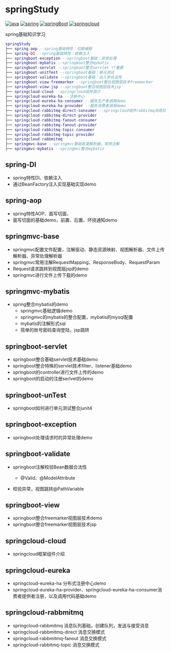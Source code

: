 # springStudy

[![java](https://img.shields.io/badge/JAVA-1.8+-green.svg)](#springcloud-eureka)  [![spring](https://img.shields.io/badge/apache-spring-green.svg)](#springcloud) [![springBoot](https://img.shields.io/badge/apache-springboot-green.svg)](#springcloud) [![springcloud](https://img.shields.io/badge/apache-springcloud-green.svg)]((#springcloud))

spring基础知识学习

~~~lua
springStudy
├── spring-aop --spring基础特性：切面编程
├── spring-DI --spring基础特性：依赖注入
├── springboot-exception --springboot基础：异常处理
├── springboot-mybatis --springboot整合mybatis
├── springboot-servlet --springboot整合servlet **重要
├── springboot-unitTest --springboot基础：单元测试
├── springboot-validate --springboot基础：出入参合法性
├── springboot-view-freemarker --springboot整合视图层技术freemarker
├── springboot-view-jsp --springboot整合视图层技术jsp
├── springcloud-cloud --springcloud组件简介
├── springcloud-eureka-ha --注册中心
├── springcloud-eureka-ha-consumer --服务生产者调用demo
├── springcloud-eureka-ha-provider --服务消费者调用demo
├── springcloud-rabbitmq-direct-consumer --springcloud组件rabbitmq消息队列
├── springcloud-rabbitmq-direct-provider
├── springcloud-rabbitmq-fanout-consumer
├── springcloud-rabbitmq-fanout-provider
├── springcloud-rabbitmq-topic-consumer
├── springcloud-rabbitmq-topic-provider
├── springcloud-rabbmitmq
├── springmvc-base --springmvc基础各类解析器，常用注解
├── springmvc-mybatis --springmvc整合mybatis
~~~



## spring-DI

* spring特性DI、依赖注入
* 通过BeanFactory注入实现基础实现demo

## spring-aop

* spring特性AOP、面写切面、
* 面写切面的基础demo，前置、后置、环绕通知demo

## springmvc-base

- springmvc配置文件配置，注解驱动、静态资源映射、视图解析器、文件上传解析器、异常处理解析器
- springmvc常用注解RequestMapping、ResponseBody、RequestParam
- Request请求跳转到视图层jsp的demo
- springmvc进行文件上传下载的demo

## springmvc-mybatis

- spring整合mybatis的demo
  - springmvc基础逻辑demo
  - springmvc的mybatis的整合配置，mybatis的mysql配置
  - mybatis的注解形式sql
  - 简单的账号密码查询登陆，jsp跳转

## springboot-servlet

- springboot整合基础servlet技术基础demo
- springboot整合特殊的servlet技术filter、listener基础demo
- springboot的controller进行文件上传的demo
- springboot的启动的注册serlvet的demo

## springboot-unTest

- springboot如何进行单元测试整合junit4

## springboot-exception 

* springboot处理请求时的异常处理demo

## springboot-validate

* springboot注解校验Bean数据合法性
  * @Valid、@ModelAttribute

* 校验异常，视图跳转@PathVariable

## springboot-view

* springboot整合freemarker视图层技术demo
* springboot整合freemarker视图层技术jsp

## springcloud-cloud

* springcloud框架组件介绍

## springcloud-eureka

* springcloud-eureka-ha 分布式注册中心demo
* springcloud-eureka-ha-provider、springcloud-eureka-ha-consumer消费者提供者注册，以及调用代码基础demo

## springcloud-rabbmitmq

* springcloud-rabbmitmq 消息队列基础，创建队列，发送与接受消息
* springcloud-rabbmitmq-direct 消息交换模式
* springcloud-rabbmitmq-fanout 消息交换模式
* springcloud-rabbitmq-topic 消息交换模式
